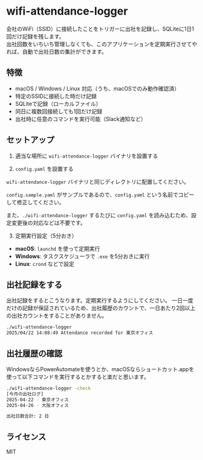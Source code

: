 # wifi-attendance-logger

会社のWiFi（SSID）に接続したことをトリガーに出社を記録し、SQLiteに1日1回だけ記録を残します。  
出社回数をいちいち管理しなくても、このアプリケーションを定期実行させてやれば、自動で出社日数の集計ができます。

## 特徴

- macOS / Windows / Linux 対応（うち、macOSでのみ動作確認済）
- 特定のSSIDに接続した時だけ記録
- SQLiteで記録（ローカルファイル）
- 同日に複数回接続しても1回だけ記録
- 出社時に任意のコマンドを実行可能（Slack通知など）

## セットアップ

1. 適当な場所に `wifi-attendance-logger` バイナリを設置する

2. `config.yaml` を設置する

`wifi-attendance-logger` バイナリと同じディレクトリに配置してください。

`config.sample.yaml` がサンプルであるので、`config.yaml` という名前でコピーして修正してください。

また、`./wifi-attendance-logger` するたびに `config.yaml` を読み込むため、設定変更後の対応などは不要です。

3. 定期実行設定（5分おき）

- **macOS**: `launchd` を使って定期実行
- **Windows**: タスクスケジューラで `.exe` を5分おきに実行
- **Linux**: `crond` などで設定

## 出社記録をする

出社記録をするとこうなります。定期実行するようにしてください。
一日一度だけの記録が保証されているため、出社履歴のカウントで、一日あたり2回以上の出社カウントをすることがありません。

```bash
./wifi-attendance-logger
2025/04/22 14:08:49 Attendance recorded for 東京オフィス
```

## 出社履歴の確認

WindowsならPowerAutomateを使うとか、macOSならショートカット.appを使って以下コマンドを実行するとかすると楽だと思います。

```bash
./wifi-attendance-logger -check
[今月の出社ログ]
2025-04-22 - 東京オフィス
2025-04-26 - 大阪オフィス

出社日数合計: 2 日
```

## ライセンス

MIT
